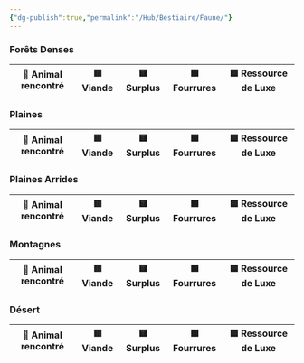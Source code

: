 ```yaml
---
{"dg-publish":true,"permalink":"/Hub/Bestiaire/Faune/"}
---
```



### Forêts Denses

| 🐾 Animal rencontré | 🟥 Viande | 🟨 Surplus | 🟩 Fourrures | 🟦 Ressource de Luxe |
| ------------------- | :-------: | :--------: | :----------: | :------------------: |

### Plaines

| 🐾 Animal rencontré | 🟥 Viande | 🟨 Surplus | 🟩 Fourrures | 🟦 Ressource de Luxe |
| ------------------- | :-------: | :--------: | :----------: | :------------------: |

### Plaines Arrides

| 🐾 Animal rencontré | 🟥 Viande | 🟨 Surplus | 🟩 Fourrures | 🟦 Ressource de Luxe |
| ------------------- | :-------: | :--------: | :----------: | :------------------: |
### Montagnes

| 🐾 Animal rencontré | 🟥 Viande | 🟨 Surplus | 🟩 Fourrures | 🟦 Ressource de Luxe |
| ------------------- | :-------: | :--------: | :----------: | :------------------: |

### Désert

| 🐾 Animal rencontré | 🟥 Viande | 🟨 Surplus | 🟩 Fourrures | 🟦 Ressource de Luxe |
| ------------------- | :-------: | :--------: | :----------: | :------------------: |